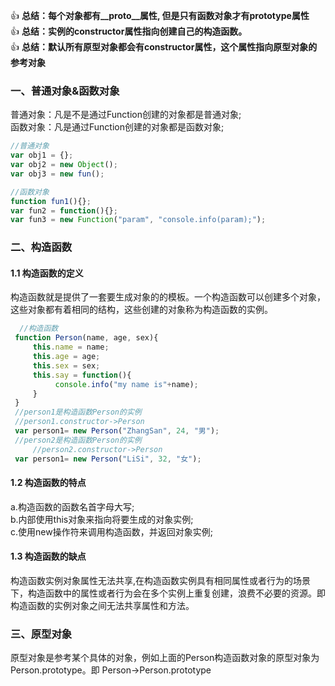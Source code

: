 :+1: **总结：每个对象都有__proto__属性, 但是只有函数对象才有prototype属性**  
:+1: **总结：实例的constructor属性指向创建自己的构造函数。**  
:+1: **总结：默认所有原型对象都会有constructor属性，这个属性指向原型对象的参考对象**  
### 一、普通对象&函数对象
普通对象：凡是不是通过Function创建的对象都是普通对象;  
函数对象：凡是通过Function创建的对象都是函数对象;
```javascript
//普通对象
var obj1 = {};
var obj2 = new Object();
var obj3 = new fun();

//函数对象
function fun1(){};
var fun2 = function(){};
var fun3 = new Function("param", "console.info(param);");
```

### 二、构造函数
#### 1.1 构造函数的定义 
构造函数就是提供了一套要生成对象的的模板。一个构造函数可以创建多个对象，这些对象都有着相同的结构，这些创建的对象称为构造函数的实例。
   ``` javascript
     //构造函数   
    function Person(name, age, sex){
        this.name = name;
        this.age = age;
        this.sex = sex;
        this.say = function(){
             console.info("my name is"+name);
        }
    }
	//person1是构造函数Person的实例
	//person1.constructor->Person
    var person1= new Person("ZhangSan", 24, "男");
	//person2是构造函数Person的实例
        //person2.constructor->Person
    var person1= new Person("LiSi", 32, "女");
   ``` 
  #### 1.2 构造函数的特点
  a.构造函数的函数名首字母大写;  
  b.内部使用this对象来指向将要生成的对象实例;  
  c.使用new操作符来调用构造函数，并返回对象实例;  
  #### 1.3 构造函数的缺点  
   构造函数实例对象属性无法共享,在构造函数实例具有相同属性或者行为的场景下，构造函数中的属性或者行为会在多个实例上重复创建，浪费不必要的资源。即构造函数的实例对象之间无法共享属性和方法。
### 三、原型对象
原型对象是参考某个具体的对象，例如上面的Person构造函数对象的原型对象为Person.prototype。即 Person->Person.prototype
		
		
